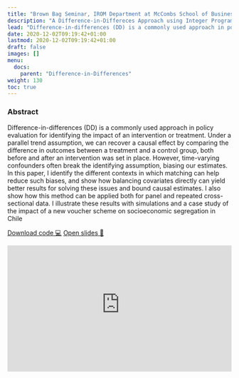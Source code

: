 ```yaml
---
title: "Brown Bag Seminar, IROM Department at McCombs School of Business, UT Austin"
description: "A Difference-in-Differeces Approach using Integer Programming Matching"
lead: "Difference-in-differences (DD) is a commonly used approach in policy evaluation for identifying the impact of an intervention or treatment. Under a parallel trend assumption, we can recover a causal effect by comparing the difference in outcomes between a treatment and a control group, both before and after an intervention was set in place. However, time-varying confounders often break the identifying assumption, biasing our estimates. In this paper, I identify the different contexts in which matching can help reduce such biases, and show how balancing covariates directly can yield better results for solving these issues and bound causal estimates. I also show how this method can be applied both for panel and repeated cross-sectional data. I illustrate these results with simulations and a case study of the impact of a new voucher scheme on socioeconomic segregation in Chile."
date: 2020-12-02T09:19:42+01:00
lastmod: 2020-12-02T09:19:42+01:00
draft: false
images: []
menu: 
  docs:
    parent: "Difference-in-Differences"
weight: 130
toc: true
---
```


<h3> Abstract </h3>

Difference-in-differences (DD) is a commonly used approach in policy evaluation for identifying the impact of an intervention or treatment. Under a parallel trend assumption, we can recover a causal effect by comparing the difference in outcomes between a treatment and a control group, both before and after an intervention was set in place. However, time-varying confounders often break the identifying assumption, biasing our estimates. In this paper, I identify the different contexts in which matching can help reduce such biases, and show how balancing covariates directly can yield better results for solving these issues and bound causal estimates. I also show how this method can be applied both for panel and repeated cross-sectional data. I illustrate these results with simulations and a case study of the impact of a new voucher scheme on socioeconomic segregation in Chile


<head>
<meta charset="UTF-8">
</head>

<a class="btn btn-link btn-sm px-4 mb-2" href="https://github.com/maibennett/presentations/blob/main/content/presentations/bb_20201202/mbennett_did.Rmd" role="button"> Download code &#128187;</a>
<a class="btn btn-link btn-sm px-4 mb-2" href="https://raw.githack.com/maibennett/presentations/main/content/presentations/bb_20201202/mbennett_did.html" role="button"> Open slides &#128194;</a>

<style>
.resp-container {
    position: relative;
    overflow: hidden;
    padding-top: 56.25%;
}

.testiframe {
    position: absolute;
    top: 0;
    left: 0;
    width: 100%;
    height: 100%;
    border: 0;
}
</style>

<div class="resp-container">
    <iframe class="testiframe" src="https://maibennettslides.netlify.app/presentations/bb_20201202/mbennett_did">
      Oops! Your browser doesn't support this.
    </iframe>
</div>